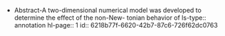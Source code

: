 - Abstract-A two-dimensional numerical model was developed to determine the effect of the non-New- tonian behavior of 
  ls-type:: annotation
  hl-page:: 1
  id:: 6218b77f-6620-42b7-87c6-726f62dc0763